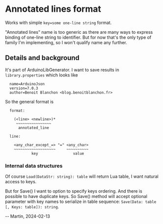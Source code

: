 # Annotated lines format

Works with simple `key=some one-line string` format.

"Annotated lines" name is too generic as there are many ways to
express binding of one-line string to identifier. But for now that's
the only type of family I'm implementing, so I won't qualify name
any further.

## Details and background

It's part of ArduinoLibGenerator. I want to save results in
`library.properties` which looks like

  ```
    name=ArduinoJson
    version=7.0.3
    author=Benoit Blanchon <blog.benoitblanchon.fr>
  ```

So the general format is

  ```
    format:

      (<line> <newline>)*
       ~~~~~~~~~~~~~~~~
        annotated_line

    line:

      <any_char_except_=> "=" <any_char>
      ~~~~~~~~~~~~~~~~~~~     ~~~~~~~~~~
              key                value
  ```

### Internal data structures

Of course `Load(DataStr: string): table` will return Lua table,
I want natural access to keys.

But for Save() I want to option to specify keys ordering. And there is
possible to have duplicate keys. So Save() method will accept optional
parameter with key names to serialize in table sequence:
`Save(Data: table [, Keys: table]): string`.

-- Martin, 2024-02-13
